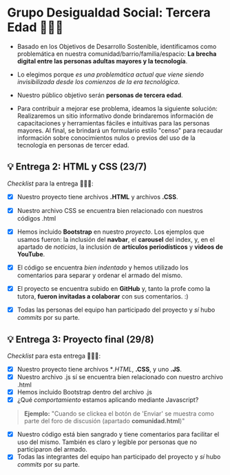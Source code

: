 # Grupo Desigualdad Social: Tercera Edad 🧓👴👵
- Basado en los Objetivos de Desarrollo Sostenible, identificamos como problemática en nuestra comunidad/barrio/familia/espacio: __La brecha digital entre las personas adultas mayores y la tecnología__. <br>
* Lo elegimos porque _es una problemática actual que viene siendo invisibilizada desde los comienzos de la era tecnológica_. <br>
+ Nuestro público objetivo serán __personas de tercera edad__. <br>
- Para contribuir a mejorar ese problema, ideamos la siguiente solución: <br>
Realizaremos un sitio informativo donde brindaremos información de capacitaciones y herramientas fáciles e intuitivas para las personas mayores. Al final, se brindará un formulario estilo "censo" para recaudar información sobre conocimientos nulos o previos del uso de la tecnología en personas de tercer edad. <br>

## 💡 Entrega 2: HTML y CSS (23/7)

*Checklist* para la entrega 🧓👴👵:
- [x] Nuestro proyecto tiene archivos **.HTML** y archivos **.CSS**.
- [x] Nuestro archivo CSS se encuentra bien relacionado con nuestros códigos .html
- [x] Hemos incluido **Bootstrap** en nuestro *proyecto*. Los ejemplos que usamos fueron: la inclusión del __navbar__, el __carousel__ del index, y, en el apartado de _noticias_, la inclusión de __artículos periodísticos__ y __videos de YouTube__.
- [x] El código se encuentra _bien indentado_ y hemos utilizado los comentarios para separar y ordenar el armado del mismo.
- [x] El proyecto se encuentra subido en __GitHub__ y, tanto la profe como la tutora, __fueron invitadas a colaborar__ con sus comentarios. :)
- [x] Todas las personas del equipo han participado del proyecto y _sí_ hubo _commits_ por su parte.


## 💡 Entrega 3: Proyecto final (29/8)

*Checklist* para esta entrega 🧓👴👵:
- [x] Nuestro proyecto tiene archivos **.HTML*, **.CSS**, y uno **.JS**.
- [x] Nuestro archivo .js sí se encuentra bien relacionado con nuestro archivo .html
- [x] Hemos incluido Bootstrap dentro del archivo .js
- [x] ¿Qué *comportamiento* estamos aplicando mediante Javascript?
> **Ejemplo:**
>  "Cuando se clickea el botón de 'Enviar' se muestra como parte del foro de discusión (apartado **comunidad.html**)"
- [x] Nuestro código está bien sangrado y tiene comentarios para facilitar el uso del mismo. También es claro y legible por personas que no participaron del armado.
- [x] Todas las integrantes del equipo han participado del proyecto y _sí_ hubo _commits_ por su parte.
